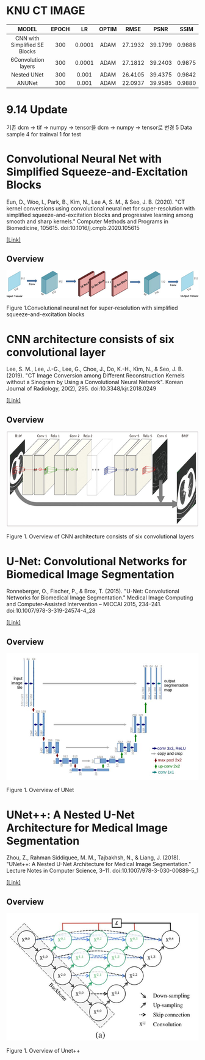 # KNU CT IMAGE

|MODEL|EPOCH|LR|OPTIM|RMSE|PSNR|SSIM|
|:------:|:---:|:---:|:---:|:---:|:---:|:---:|
|CNN with Simplified SE Blocks|300|0.0001|ADAM|27.1932|39.1799|0.9888|
|6Convolution layers|300|0.0001|ADAM|27.1812|39.2403|0.9875|
|Nested UNet|300|0.001|ADAM|26.4105|39.4375|0.9842|
|ANUNet|300|0.001|ADAM|22.0937|39.9585|0.9880|

# 9.14 Update
기존 dcm -> tif -> numpy -> tensor을 dcm -> numpy -> tensor로 변경
5 Data sample 4 for trainval 1 for test

# Convolutional Neural Net with Simplified Squeeze-and-Excitation Blocks

Eun, D., Woo, I., Park, B., Kim, N., Lee A, S. M., & Seo, J. B. (2020). "CT kernel conversions using convolutional neural net for super-resolution with simplified squeeze-and-excitation blocks and progressive learning among smooth and sharp kernels." Computer Methods and Programs in Biomedicine, 105615. doi:10.1016/j.cmpb.2020.105615

[[Link]](https://www.sciencedirect.com/science/article/abs/pii/S0169260720314486)

## Overview

![Alt text](/Figs/SE.jpg)
 
 Figure 1.Convolutional neural net for super-resolution with simplified squeeze-and-excitation blocks

# CNN architecture consists of six convolutional layer

Lee, S. M., Lee, J.-G., Lee, G., Choe, J., Do, K.-H., Kim, N., & Seo, J. B. (2019). "CT Image Conversion among Different Reconstruction Kernels without a Sinogram by Using a Convolutional Neural Network". Korean Journal of Radiology, 20(2), 295. doi:10.3348/kjr.2018.0249 

[[Link]](https://pc.kjronline.org/DOIx.php?id=10.3348/kjr.2018.0249)

## Overview

![Alt text](/Figs/6Conv.jpg)
 
 Figure 1. Overview of CNN architecture consists of six convolutional layers

# U-Net: Convolutional Networks for Biomedical Image Segmentation

Ronneberger, O., Fischer, P., & Brox, T. (2015). "U-Net: Convolutional Networks for Biomedical Image Segmentation." Medical Image Computing and Computer-Assisted Intervention – MICCAI 2015, 234–241. doi:10.1007/978-3-319-24574-4_28 

[[Link]](https://arxiv.org/pdf/1505.04597v1.pdf)

## Overview

![Alt text](/Figs/Unet.JPG)
 
 Figure 1. Overview of UNet

# UNet++: A Nested U-Net Architecture for Medical Image Segmentation

Zhou, Z., Rahman Siddiquee, M. M., Tajbakhsh, N., & Liang, J. (2018). "UNet++: A Nested U-Net Architecture for Medical Image Segmentation." Lecture Notes in Computer Science, 3–11. doi:10.1007/978-3-030-00889-5_1 

[[Link]](https://arxiv.org/pdf/1807.10165.pdf)

## Overview

![Alt text](/Figs/Unet++.JPG)
 
 Figure 1. Overview of Unet++
